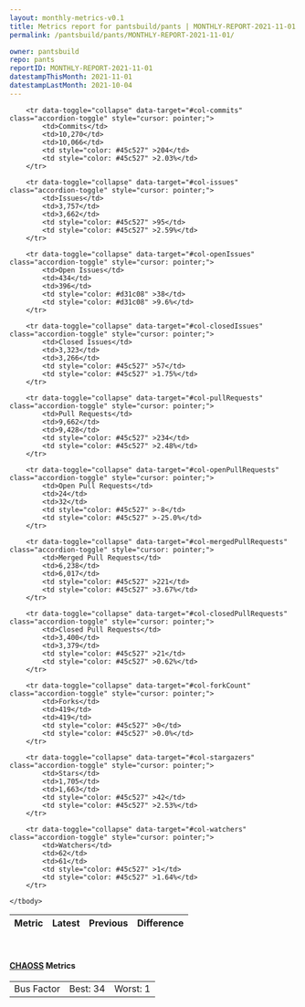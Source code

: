 ```yaml
---
layout: monthly-metrics-v0.1
title: Metrics report for pantsbuild/pants | MONTHLY-REPORT-2021-11-01 | 2021-11-01
permalink: /pantsbuild/pants/MONTHLY-REPORT-2021-11-01/

owner: pantsbuild
repo: pants
reportID: MONTHLY-REPORT-2021-11-01
datestampThisMonth: 2021-11-01
datestampLastMonth: 2021-10-04
---
```



<table class="table table-condensed" style="border-collapse:collapse;">
    <thead>
    <tr>
        <th>Metric</th>
        <th>Latest</th>
        <th>Previous</th>
        <th colspan="2" style="text-align: center;">Difference</th>
    </tr>
    </thead>
    <tbody>

        <tr data-toggle="collapse" data-target="#col-commits" class="accordion-toggle" style="cursor: pointer;">
            <td>Commits</td>
            <td>10,270</td>
            <td>10,066</td>
            <td style="color: #45c527" >204</td>
            <td style="color: #45c527" >2.03%</td>
        </tr>
        
        <tr data-toggle="collapse" data-target="#col-issues" class="accordion-toggle" style="cursor: pointer;">
            <td>Issues</td>
            <td>3,757</td>
            <td>3,662</td>
            <td style="color: #45c527" >95</td>
            <td style="color: #45c527" >2.59%</td>
        </tr>
        
        <tr data-toggle="collapse" data-target="#col-openIssues" class="accordion-toggle" style="cursor: pointer;">
            <td>Open Issues</td>
            <td>434</td>
            <td>396</td>
            <td style="color: #d31c08" >38</td>
            <td style="color: #d31c08" >9.6%</td>
        </tr>
        
        <tr data-toggle="collapse" data-target="#col-closedIssues" class="accordion-toggle" style="cursor: pointer;">
            <td>Closed Issues</td>
            <td>3,323</td>
            <td>3,266</td>
            <td style="color: #45c527" >57</td>
            <td style="color: #45c527" >1.75%</td>
        </tr>
        
        <tr data-toggle="collapse" data-target="#col-pullRequests" class="accordion-toggle" style="cursor: pointer;">
            <td>Pull Requests</td>
            <td>9,662</td>
            <td>9,428</td>
            <td style="color: #45c527" >234</td>
            <td style="color: #45c527" >2.48%</td>
        </tr>
        
        <tr data-toggle="collapse" data-target="#col-openPullRequests" class="accordion-toggle" style="cursor: pointer;">
            <td>Open Pull Requests</td>
            <td>24</td>
            <td>32</td>
            <td style="color: #45c527" >-8</td>
            <td style="color: #45c527" >-25.0%</td>
        </tr>
        
        <tr data-toggle="collapse" data-target="#col-mergedPullRequests" class="accordion-toggle" style="cursor: pointer;">
            <td>Merged Pull Requests</td>
            <td>6,238</td>
            <td>6,017</td>
            <td style="color: #45c527" >221</td>
            <td style="color: #45c527" >3.67%</td>
        </tr>
        
        <tr data-toggle="collapse" data-target="#col-closedPullRequests" class="accordion-toggle" style="cursor: pointer;">
            <td>Closed Pull Requests</td>
            <td>3,400</td>
            <td>3,379</td>
            <td style="color: #45c527" >21</td>
            <td style="color: #45c527" >0.62%</td>
        </tr>
        
        <tr data-toggle="collapse" data-target="#col-forkCount" class="accordion-toggle" style="cursor: pointer;">
            <td>Forks</td>
            <td>419</td>
            <td>419</td>
            <td style="color: #45c527" >0</td>
            <td style="color: #45c527" >0.0%</td>
        </tr>
        
        <tr data-toggle="collapse" data-target="#col-stargazers" class="accordion-toggle" style="cursor: pointer;">
            <td>Stars</td>
            <td>1,705</td>
            <td>1,663</td>
            <td style="color: #45c527" >42</td>
            <td style="color: #45c527" >2.53%</td>
        </tr>
        
        <tr data-toggle="collapse" data-target="#col-watchers" class="accordion-toggle" style="cursor: pointer;">
            <td>Watchers</td>
            <td>62</td>
            <td>61</td>
            <td style="color: #45c527" >1</td>
            <td style="color: #45c527" >1.64%</td>
        </tr>
        
    </tbody>
</table>
<br>
<h4><a target="_blank" href="https://chaoss.community/">CHAOSS</a> Metrics</h4>

<table class="table table-condensed" style="border-collapse:collapse;">
    <tbody>
        <td>Bus Factor</td>
        <td>Best: 34</td>
        <td>Worst: 1</td>
    </tbody>
</table>
